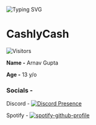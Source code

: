 
![Typing SVG](https://readme-typing-svg.herokuapp.com/?duration=3000&center=true&vCenter=true&lines=CashlyCash+Here;Coding+right+now+(Probably);Checkout+my+socials)
# CashlyCash
![Visitors](https://visitor-counter-badge.vercel.app/api/CashlyCash/Readme)

**Name -** Arnav Gupta

**Age -** 13 y/o

### Socials -
Discord -
[![Discord Presence](https://lanyard.cnrad.dev/api/908554250945183744)](https://discord.com/users/908554250945183744)

Spotify -
[![spotify-github-profile](https://spotify-github-profile.vercel.app/api/view?uid=31ekzrerhr7ngoggu3qyyg7bacyi&cover_image=true&theme=natemoo-re)](https://spotify-github-profile.vercel.app/api/view?uid=31ekzrerhr7ngoggu3qyyg7bacyi&redirect=true)
